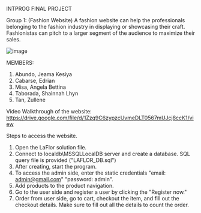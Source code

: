 INTPROG FINAL PROJECT

Group 1: (Fashion Website)
A fashion website can help the professionals belonging to the fashion industry in displaying or showcasing their craft. Fashionistas can pitch to a larger segment of the audience to maximize their sales.

![image](https://github.com/matchikay/Group-1---Fashion-Website-04887-/assets/168846218/fa7a70e4-1485-4afe-88fc-3280f1c51ffb)

MEMBERS:
1. Abundo, Jeama Kesiya
2. Cabarse, Edrian
3. Misa, Angela Bettina
4. Taborada, Shainnah Lhyn
5. Tan, Zullene

Video Walkthrough of the website: https://drive.google.com/file/d/1Zzq9C6zypzcUvmeDLT0567mUJcj8ccK1/view

Steps to access the website.
1. Open the LaFlor solution file.
2. Connect to localdb\\MSSQLLocalDB server and create a database. SQL query file is provided ("LAFLOR_DB.sql")
3. After creating, start the program.
4. To access the admin side, enter the static credentials "email: admin@gmail.com" "password: admin".
5. Add products to the product navigation.
6. Go to the user side and register a user by clicking the "Register now."
7. Order from user side, go to cart, checkout the item, and fill out the checkout details. Make sure to fill out all the details to count the order.
